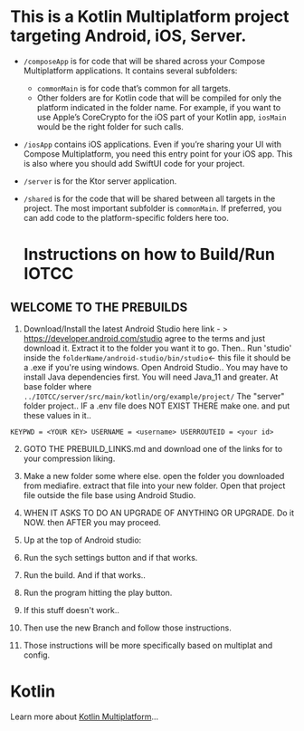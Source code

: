 # This is a Kotlin Multiplatform project targeting Android, iOS, Server.

* `/composeApp` is for code that will be shared across your Compose Multiplatform applications.
  It contains several subfolders:
  - `commonMain` is for code that’s common for all targets.
  - Other folders are for Kotlin code that will be compiled for only the platform indicated in the folder name.
    For example, if you want to use Apple’s CoreCrypto for the iOS part of your Kotlin app,
    `iosMain` would be the right folder for such calls.

* `/iosApp` contains iOS applications. Even if you’re sharing your UI with Compose Multiplatform, 
  you need this entry point for your iOS app. This is also where you should add SwiftUI code for your project.

* `/server` is for the Ktor server application.

* `/shared` is for the code that will be shared between all targets in the project.
  The most important subfolder is `commonMain`. If preferred, you can add code to the platform-specific folders here too.

  # Instructions on how to Build/Run IOTCC

## WELCOME TO THE PREBUILDS

1. Download/Install the latest Android Studio
here link - > https://developer.android.com/studio
agree to the terms and just download it. 
Extract it to the folder you want it to go.
Then.. Run 'studio' inside the 
`folderName/android-studio/bin/studio`<- this file
it should be a .exe if you're using windows.
Open Android Studio..
You may have to install Java dependencies first. 
You will need Java_11 and greater.
At base folder where `../IOTCC/server/src/main/kotlin/org/example/project/` The "server" folder project..
IF a .env file does NOT EXIST THERE
make one.
and put these values in it..

`KEYPWD = <YOUR KEY>
USERNAME = <username>
USERROUTEID = <your id>`

2. GOTO THE PREBUILD_LINKS.md and download one of the links for to your compression liking.

3. Make a new folder some where else. 
open the folder you downloaded from mediafire. extract that file into your new folder. Open that project file outside the file base using Android Studio.
4. WHEN IT ASKS TO DO AN UPGRADE OF ANYTHING OR UPGRADE. Do it NOW. then AFTER you may proceed.

5. Up at the top of Android studio:
6. Run the sych settings button and if that works.
7. Run the build. And if that works..
8. Run the program hitting the play button.
9. If this stuff doesn't work..
10. Then use the new Branch and follow those instructions.
11. Those instructions will be more specifically based on multiplat and config.
   
   # Kotlin

Learn more about [Kotlin Multiplatform](https://www.jetbrains.com/help/kotlin-multiplatform-dev/get-started.html)…
